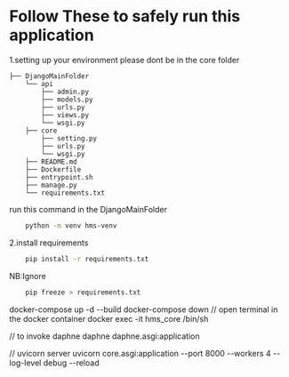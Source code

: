 # Follow These to safely run this application

1.setting up your environment
please dont be in the core folder

```plaintext
├── DjangoMainFolder
    └── api
        ├── admin.py
        ├── models.py
        ├── urls.py
        ├── views.py
        └── wsgi.py
    ├── core
        ├── setting.py
        ├── urls.py
        └── wsgi.py
    ├── README.md
    ├── Dockerfile
    ├── entrypoint.sh
    ├── manage.py
    └── requirements.txt
```

run this command in the DjangoMainFolder

```bash
    python -m venv hms-venv
```

2.install requirements

```bash
    pip install -r requirements.txt
```

NB:Ignore

```bash
    pip freeze > requirements.txt
```

docker-compose up -d --build
docker-compose down
// open terminal in the docker container
docker exec -it hms_core /bin/sh

// to invoke daphne
daphne daphne.asgi:application

// uvicorn server
uvicorn core.asgi:application --port 8000 --workers 4 --log-level debug --reload
